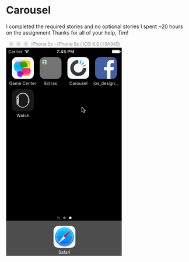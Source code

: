 # Carousel

I completed the required stories and no optional stories
I spent ~20 hours on the assignment
Thanks for all of your help, Tim!

![Animated gif demo](https://github.com/tracychu/Carousel/blob/master/CarouselDemo.gif)


